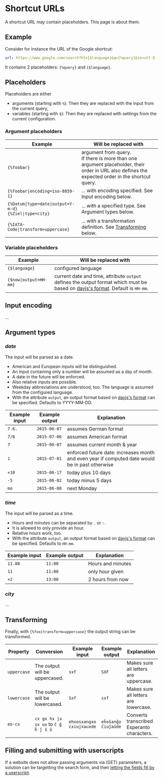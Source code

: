# Shortcut URLs

A shortcut URL may contain placeholders. This page is about them.

## Example

Consider for instance the URL of the Google shortcut:

```yaml
url: https://www.google.com/search?hl={$language}&q={%query}&ie=utf-8
```

It contains 2 placeholders: `{%query}` and `{$language}`.

## Placeholders

Placeholders are either

-   arguments (starting with `%`): Then they are replaced with the input from the current query,
-   variables (starting with `$`): Then they are replaced with settings from the current configuration.

### Argument placeholders

| Example                                                     | Will be replaced with                                                                                                                              |
| ----------------------------------------------------------- | -------------------------------------------------------------------------------------------------------------------------------------------------- |
| `{%foobar}`                                                 | argument from query. <br>If there is more than one argument placeholder, their order in URL also defines the expected order in the shortcut query. |
| `{%foobar\|encoding=iso-8859-1}`                            | ... with encoding specified. See Input encoding below.                                                                                             |
| `{%Datum\|type=date\|output=Y-m-d}`<br>`{%Ziel\|type=city}` | ... with a specified type. See Argument types below.                                                                                               |
| `{%IATA-Code\|transform=uppercase}`                         | ... with a transformation definition. See [Transforming](#transforming) below.                                                                     |

### Variable placeholders

| Example                | Will be replaced with                                                                                                                                                       |
| ---------------------- | --------------------------------------------------------------------------------------------------------------------------------------------------------------------------- |
| `{$language}`          | configured language                                                                                                                                                         |
| `{$now\|output=HH-mm}` | current date and time, attribute `output` defines the output format which must be based on [dayjs's format](https://day.js.org/docs/en/display/format). Default is `HH-mm`. |

## Input encoding

...

## Argument types

### _date_

The input will be parsed as a date.

-   American and European inputs will be distinguished.
-   An input containing only a number will be assumed as a day of month.
-   A date in the future will be enforced.
-   Also relative inputs are possible.
-   Weekday abbreviations are understood, too. The language is assumed from the configured language.
-   With the attribute `output`, an output format based on [dayjs's format](https://day.js.org/docs/en/display/format) can be specified. Defaults to YYYY-MM-DD.

| Example input | Example output | Explanation                                                                                     |
| ------------- | -------------- | ----------------------------------------------------------------------------------------------- |
| `7.6.`        | `2015-06-07`   | assumes German format                                                                           |
| `7/6`         | `2015-07-06`   | assumes American format                                                                         |
| `7`           | `2015-06-07`   | assumes current month & year                                                                    |
| `1`           | `2015-07-01`   | enforced future date: increases month and even year if computed date would be in past otherwise |
| `+10`         | `2015-06-17`   | today plus 10 days                                                                              |
| `-5`          | `2015-06-02`   | today minus 5 days                                                                              |
| `mo`          | `2015-06-08`   | next Monday                                                                                     |

### _time_

The input will be parsed as a time.

-   Hours and minutes can be separated by `.` or `:`.
-   It is allowed to only provide an hour.
-   Relative hours work, too.
-   With the attribute `output`, an output format based on [dayjs's format](https://day.js.org/docs/en/display/format) can be specified. Defaults to `HH:mm`.

| Example input | Example output | Explanation       |
| ------------- | -------------- | ----------------- |
| `11.00`       | `11:00`        | Hours and minutes |
| `11`          | `11:00`        | only hour given   |
| `+2`          | `13:00`        | 2 hours from now  |

### _city_

...

## Transforming

Finally, with `{%foo|transform=uppercase}` the output string can be transformed.

| Property    | Conversion                           | Example input             | Example output      | Explanation                                |
| ----------- | ------------------------------------ | ------------------------- | ------------------- | ------------------------------------------ |
| `uppercase` | The output will be uppercased.       | `sxf`                     | `SXF`               | Makes sure all letters are uppercase.      |
| `lowercase` | The output will be lowercased.       | `Sxf`                     | `sxf`               | Makes sure all letters are lowercase.      |
| `eo-cx`     | `cx gx hx jx sx ux` to `ĉ ĝ ĥ ĵ ŝ ŭ` | `ehxosxangxo cxiujxauxde` | `eĥoŝanĝo ĉiuĵaŭde` | Converts transcribed Esperanto characters. |

## Filling and submitting with userscripts

If a website does not allow passing arguments via (GET) parameters, a solution can be targetting the search form, and then [letting the fields fill by a userscript](userscripts.md#fill-and-submit).
